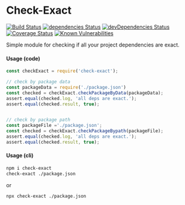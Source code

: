 # Check-Exact

[![Build Status](https://travis-ci.org/jehy/check-exact.svg?branch=master)](https://travis-ci.org/jehy/check-exact)
[![dependencies Status](https://david-dm.org/jehy/check-exact/status.svg)](https://david-dm.org/jehy/check-exact)
[![devDependencies Status](https://david-dm.org/jehy/check-exact/dev-status.svg)](https://david-dm.org/jehy/check-exact?type=dev)
[![Coverage Status](https://coveralls.io/repos/github/jehy/check-exact/badge.svg?branch=master)](https://coveralls.io/github/jehy/check-exact?branch=master)
[![Known Vulnerabilities](https://snyk.io/test/github/jehy/check-exact/badge.svg)](https://snyk.io/test/github/jehy/check-exact)

Simple module for checking if all your project dependencies are exact.

#### Usage (code)

```js
const checkExact = require('check-exact');

// check by package data
const packageData = require('./package.json')
const checked = checkExact.checkPackageByData(packageData);
assert.equal(checked.log, 'all deps are exact.');
assert.equal(checked.result, true);


// check by package path
const packageFile ='./package.json';
const checked = checkExact.checkPackageBypath(packageFile);
assert.equal(checked.log, 'all deps are exact.');
assert.equal(checked.result, true);
```

#### Usage (cli)

```bash
npm i check-exact
check-exact ./package.json
```

or

```bash
npx check-exact ./package.json
```
